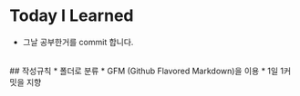 # Today I Learned
*  그날 공부한거를 commit 합니다.
<br>
## 작성규칙
* 폴더로 분류 
* GFM (Github Flavored Markdown)을 이용
* 1일 1커밋을 지향
